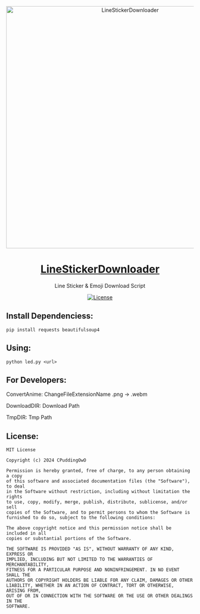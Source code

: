 <div align="center">

<a href="https://twitter.com/sawaratsuki1004" target="_blank" rel="noopener noreferrer">
<img src="https://cdn.jsdelivr.net/gh/CPuddingOwO/LineStickerDownloader@master/Python.png" alt="LineStickerDownloader" width="650px"></img>
</a>

<a href="https://github.com/CPuddingOwO/LineStickerDownloader/" target="_blank" rel="noopener noreferrer">
<h1>LineStickerDownloader</h1>
</a>
<p>Line Sticker & Emoji Download Script</p>

[![License](https://img.shields.io/github/license/CPuddingOwO/LineStickerDownloader)](https://github.com/CPuddingOwO/LineStickerDownloader/blob/master/LICENSE)

</div>

## Install Dependenciess:

```shell
pip install requests beautifulsoup4
```

## Using:

```shell
python led.py <url>
```

## For Developers:

ConvertAnime: ChangeFileExtensionName .png -> .webm

DownloadDIR: Download Path

TmpDIR: Tmp Path

## License: 
```
MIT License

Copyright (c) 2024 CPuddingOwO

Permission is hereby granted, free of charge, to any person obtaining a copy
of this software and associated documentation files (the "Software"), to deal
in the Software without restriction, including without limitation the rights
to use, copy, modify, merge, publish, distribute, sublicense, and/or sell
copies of the Software, and to permit persons to whom the Software is
furnished to do so, subject to the following conditions:

The above copyright notice and this permission notice shall be included in all
copies or substantial portions of the Software.

THE SOFTWARE IS PROVIDED "AS IS", WITHOUT WARRANTY OF ANY KIND, EXPRESS OR
IMPLIED, INCLUDING BUT NOT LIMITED TO THE WARRANTIES OF MERCHANTABILITY,
FITNESS FOR A PARTICULAR PURPOSE AND NONINFRINGEMENT. IN NO EVENT SHALL THE
AUTHORS OR COPYRIGHT HOLDERS BE LIABLE FOR ANY CLAIM, DAMAGES OR OTHER
LIABILITY, WHETHER IN AN ACTION OF CONTRACT, TORT OR OTHERWISE, ARISING FROM,
OUT OF OR IN CONNECTION WITH THE SOFTWARE OR THE USE OR OTHER DEALINGS IN THE
SOFTWARE.
```